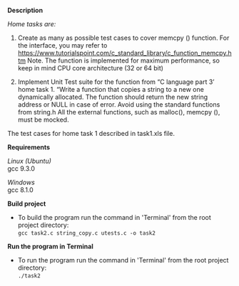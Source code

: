 **Description**

*Home tasks are:*

1. Create as many as possible test cases to cover memcpy () function. For the interface, you
may refer to https://www.tutorialspoint.com/c_standard_library/c_function_memcpy.htm 
Note. The function is implemented for maximum performance, so keep in mind CPU core architecture (32 or 64 bit)

2. Implement Unit Test suite for the function from “C language part 3’ home task 1.
“Write a function that copies a string to a new one dynamically allocated. The function should return the new
string address or NULL in case of error. Avoid using the standard functions from string.h
All the external functions, such as malloc(), memcpy (), must be mocked.

The test cases for home task 1 described in task1.xls file.

**Requirements**

*Linux (Ubuntu)*<br>
gcc 9.3.0

*Windows*<br>
gcc 8.1.0

**Build project**
- To build the program run the command in 'Terminal' from the root project directory:<br>
``gcc task2.c string_copy.c utests.c -o task2``<br>

**Run the program in Terminal**
- To run the program run the command in 'Terminal' from the root project directory:<br>
``./task2``<br>

